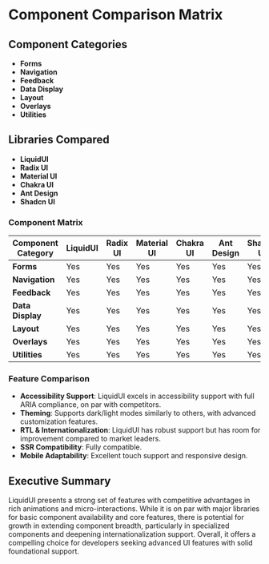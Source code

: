 # Component Comparison Matrix

## Component Categories
- **Forms**
- **Navigation**
- **Feedback**
- **Data Display**
- **Layout**
- **Overlays**
- **Utilities**

## Libraries Compared
- **LiquidUI**
- **Radix UI**
- **Material UI**
- **Chakra UI**
- **Ant Design**
- **Shadcn UI**

### Component Matrix
| Component Category | LiquidUI | Radix UI | Material UI | Chakra UI | Ant Design | Shadcn UI |
|--------------------|----------|----------|-------------|-----------|------------|-----------|
| **Forms**          | Yes      | Yes      | Yes         | Yes       | Yes        | Yes       |
| **Navigation**     | Yes      | Yes      | Yes         | Yes       | Yes        | Yes       |
| **Feedback**       | Yes      | Yes      | Yes         | Yes       | Yes        | Yes       |
| **Data Display**   | Yes      | Yes      | Yes         | Yes       | Yes        | Yes       |
| **Layout**         | Yes      | Yes      | Yes         | Yes       | Yes        | Yes       |
| **Overlays**       | Yes      | Yes      | Yes         | Yes       | Yes        | Yes       |
| **Utilities**      | Yes      | Yes      | Yes         | Yes       | Yes        | Yes       |

### Feature Comparison

- **Accessibility Support**: LiquidUI excels in accessibility support with full ARIA compliance, on par with competitors.
- **Theming**: Supports dark/light modes similarly to others, with advanced customization features.
- **RTL & Internationalization**: LiquidUI has robust support but has room for improvement compared to market leaders.
- **SSR Compatibility**: Fully compatible.
- **Mobile Adaptability**: Excellent touch support and responsive design.

## Executive Summary
LiquidUI presents a strong set of features with competitive advantages in rich animations and micro-interactions. While it is on par with major libraries for basic component availability and core features, there is potential for growth in extending component breadth, particularly in specialized components and deepening internationalization support. Overall, it offers a compelling choice for developers seeking advanced UI features with solid foundational support.
